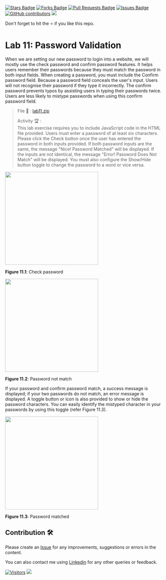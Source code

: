 <a href="https://github.com/drshahizan/learn-php/stargazers"><img src="https://img.shields.io/github/stars/drshahizan/learn-php" alt="Stars Badge"/></a>
<a href="https://github.com/drshahizan/learn-php/network/members"><img src="https://img.shields.io/github/forks/drshahizan/learn-php" alt="Forks Badge"/></a>
<a href="https://github.com/drshahizan/learn-php/pulls"><img src="https://img.shields.io/github/issues-pr/drshahizan/learn-php" alt="Pull Requests Badge"/></a>
<a href="https://github.com/drshahizan/learn-php/issues"><img src="https://img.shields.io/github/issues/drshahizan/learn-php" alt="Issues Badge"/></a>
<a href="https://github.com/drshahizan/learn-php/graphs/contributors"><img alt="GitHub contributors" src="https://img.shields.io/github/contributors/drshahizan/learn-php?color=2b9348"></a>
![](https://visitor-badge.glitch.me/badge?page_id=drshahizan/learn-php)

Don't forget to hit the :star: if you like this repo.

# Lab 11: Password Validation

When we are setting our new password to login into a website, we will mostly use the check password and confirm password features. It helps users remember their passwords because they must match the password in both input fields. When creating a password, you must include the Confirm password field. Because a password field conceals the user's input. Users will not recognise their password if they type it incorrectly. The confirm password prevents typos by assisting users in typing their passwords twice. Users are less likely to mistype passwords when using this confirm password field.

> File 📁 : [lab11.zip](./download/lab11.zip?raw=true)
> 
> Activity 🏆 :<br>
> This lab exercise requires you to include JavaScript code in the HTML file provided. Users must enter a password of at least six characters. Please click the Check button once the user has entered the password in both inputs provided. If both password inputs are the same, the message "Nice! Password Matched" will be displayed. If the inputs are not identical, the message "Error! Password Does Not Match" will be displayed. You must also configure the Show/Hide button toggle to change the password to a word or vice versa.
> 

<img src="./download/l11int-a.png" width="300" />

**Figure 11.1**: Check password

<img src="./download/l11int-b.png" width="300" />

**Figure 11.2**: Password not match

If your password and confirm password match, a success message is displayed; if your two passwords do not match, an error message is displayed. A toggle button or icon is also provided to show or hide the password characters. You can easily identify the mistyped character in your passwords by using this toggle (refer Figure 11.3).

<img src="./download/l11int-c.png" width="300" />

**Figure 11.3**: Password matched

## Contribution 🛠️
Please create an [Issue](https://github.com/drshahizan/learn-php/issues) for any improvements, suggestions or errors in the content.

You can also contact me using [Linkedin](https://www.linkedin.com/in/drshahizan/) for any other queries or feedback.

[![Visitors](https://api.visitorbadge.io/api/visitors?path=https%3A%2F%2Fgithub.com%2Fdrshahizan&labelColor=%23697689&countColor=%23555555&style=plastic)](https://visitorbadge.io/status?path=https%3A%2F%2Fgithub.com%2Fdrshahizan)
![](https://hit.yhype.me/github/profile?user_id=81284918)

